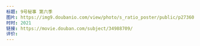 ```yaml
---
标题: 9号秘事 第六季
图片: https://img9.doubanio.com/view/photo/s_ratio_poster/public/p2736060794.webp
时时: 2021
链接: https://movie.douban.com/subject/34988709/
评价:
---
```


